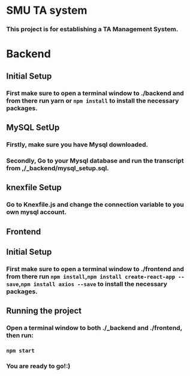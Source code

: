 # SMU TA system
### This project is for establishing a TA Management System.

# Backend
## Initial Setup
### First make sure to open a terminal window to ./backend and from there run yarn or `npm install` to install the necessary packages.

## MySQL SetUp
### Firstly, make sure you have Mysql downloaded.
### Secondly, Go to your Mysql database and run the transcript from ,/_backend/mysql_setup.sql.

## knexfile Setup
### Go to Knexfile.js and change the connection variable to you own mysql account.


## Frontend
## Initial Setup
### First make sure to open a terminal window to ./frontend and from there run `npm install`,`npm install create-react-app --save`,`npm install axios --save` to install the necessary packages.

## Running the project
### Open a terminal window to both ./_backend and ./frontend, then run:
### `npm start`

### You are ready to go!:)
